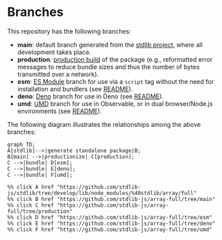 <!--

@license Apache-2.0

Copyright (c) 2022 The Stdlib Authors.

Licensed under the Apache License, Version 2.0 (the "License");
you may not use this file except in compliance with the License.
You may obtain a copy of the License at

    http://www.apache.org/licenses/LICENSE-2.0

Unless required by applicable law or agreed to in writing, software
distributed under the License is distributed on an "AS IS" BASIS,
WITHOUT WARRANTIES OR CONDITIONS OF ANY KIND, either express or implied.
See the License for the specific language governing permissions and
limitations under the License.

-->

# Branches

This repository has the following branches:

-   **main**: default branch generated from the [stdlib project][stdlib-url], where all development takes place.
-   **production**: [production build][production-url] of the package (e.g., reformatted error messages to reduce bundle sizes and thus the number of bytes transmitted over a network).
-   **esm**: [ES Module][esm-url] branch for use via a `script` tag without the need for installation and bundlers (see [README][esm-readme]).
-   **deno**: [Deno][deno-url] branch for use in Deno (see [README][deno-readme]).
-   **umd**: [UMD][umd-url] branch for use in Observable, or in dual browser/Node.js environments (see [README][umd-readme]).

The following diagram illustrates the relationships among the above branches:

```mermaid
graph TD;
A[stdlib]-->|generate standalone package|B;
B[main] -->|productionize| C[production];
C -->|bundle| D[esm];
C -->|bundle| E[deno];
C -->|bundle| F[umd];

%% click A href "https://github.com/stdlib-js/stdlib/tree/develop/lib/node_modules/%40stdlib/array/full"
%% click B href "https://github.com/stdlib-js/array-full/tree/main"
%% click C href "https://github.com/stdlib-js/array-full/tree/production"
%% click D href "https://github.com/stdlib-js/array-full/tree/esm"
%% click E href "https://github.com/stdlib-js/array-full/tree/deno"
%% click F href "https://github.com/stdlib-js/array-full/tree/umd"
```

[stdlib-url]: https://github.com/stdlib-js/stdlib/tree/develop/lib/node_modules/%40stdlib/array/full
[production-url]: https://github.com/stdlib-js/array-full/tree/production
[deno-url]: https://github.com/stdlib-js/array-full/tree/deno
[deno-readme]: https://github.com/stdlib-js/array-full/blob/deno/README.md
[umd-url]: https://github.com/stdlib-js/array-full/tree/umd
[umd-readme]: https://github.com/stdlib-js/array-full/blob/umd/README.md
[esm-url]: https://github.com/stdlib-js/array-full/tree/esm
[esm-readme]: https://github.com/stdlib-js/array-full/blob/esm/README.md